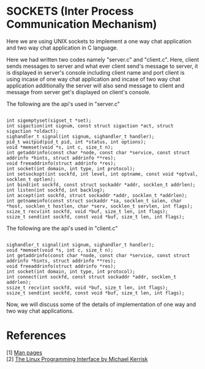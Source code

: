 # SOCKETS (Inter Process Communication Mechanism)

Here we are using UNIX sockets to implement a one way chat application and two way chat application in C language. <br>

Here we had written two codes namely "server.c" and "client.c". Here, client sends messages to server and what ever client send's message to server, it is displayed in server's console including client name and port client is using  incase of one way chat application and incase of two way chat application additionally the server will also send message to client and message from server get's displayed on client's console. <br>

The following are the api's used in "server.c"

```{C}

int sigemptyset(sigset_t *set);
int sigaction(int signum, const struct sigaction *act, struct sigaction *oldact);
sighandler_t signal(int signum, sighandler_t handler);
pid_t waitpid(pid_t pid, int *status, int options);
void *memset(void *s, int c, size_t n);
int getaddrinfo(const char *node, const char *service, const struct addrinfo *hints, struct addrinfo **res);
void freeaddrinfo(struct addrinfo *res);
int socket(int domain, int type, int protocol);
int setsockopt(int sockfd, int level, int optname, const void *optval, socklen_t optlen);
int bind(int sockfd, const struct sockaddr *addr, socklen_t addrlen);
int listen(int sockfd, int backlog);
int accept(int sockfd, struct sockaddr *addr, socklen_t *addrlen);
int getnameinfo(const struct sockaddr *sa, socklen_t salen, char *host, socklen_t hostlen, char *serv, socklen_t servlen, int flags);
ssize_t recv(int sockfd, void *buf, size_t len, int flags);
ssize_t send(int sockfd, const void *buf, size_t len, int flags);

``` 

The following are the api's used in "client.c"

```{C}

sighandler_t signal(int signum, sighandler_t handler);
void *memset(void *s, int c, size_t n);
int getaddrinfo(const char *node, const char *service, const struct addrinfo *hints, struct addrinfo **res);
void freeaddrinfo(struct addrinfo *res);
int socket(int domain, int type, int protocol);
int connect(int sockfd, const struct sockaddr *addr, socklen_t addrlen);
ssize_t recv(int sockfd, void *buf, size_t len, int flags);
ssize_t send(int sockfd, const void *buf, size_t len, int flags);

```

Now, we will discuss some of the details of implementation of one way and two way chat applications. 

# References

[1] [Man pages]() <br>
[2] [The Linux Programming Interface by Michael Kerrisk](https://moodle2.units.it/pluginfile.php/115306/mod_resource/content/1/The%20Linux%20Programming%20Interface-Michael%20Kerrisk.pdf) <br>